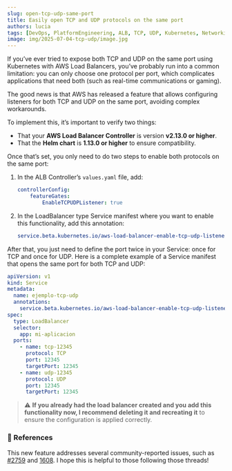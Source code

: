 ```yaml
---
slug: open-tcp-udp-same-port
title: Easily open TCP and UDP protocols on the same port
authors: lucia
tags: [DevOps, PlatformEngineering, ALB, TCP, UDP, Kubernetes, Networking, AWS]
image: img/2025-07-04-tcp-udp/image.jpg
---
```

If you’ve ever tried to expose both TCP and UDP on the same port using Kubernetes with AWS Load Balancers, you’ve probably run into a common limitation: you can only choose one protocol per port, which complicates applications that need both (such as real-time communications or gaming).

The good news is that AWS has released a feature that allows configuring listeners for both TCP and UDP on the same port, avoiding complex workarounds.

To implement this, it’s important to verify two things:
- That your **AWS Load Balancer Controller** is version **v2.13.0 or higher**.
- That the **Helm chart** is **1.13.0 or higher** to ensure compatibility.

Once that’s set, you only need to do two steps to enable both protocols on the same port:
1. In the ALB Controller’s `values.yaml` file, add:
    ```yaml
    controllerConfig:
        featureGates:
            EnableTCPUDPListener: true
    ```
2. In the LoadBalancer type Service manifest where you want to enable this functionality, add this annotation:
    ```yaml
    service.beta.kubernetes.io/aws-load-balancer-enable-tcp-udp-listener: 'true'
    ```
After that, you just need to define the port twice in your Service: once for TCP and once for UDP. Here is a complete example of a Service manifest that opens the same port for both TCP and UDP:
```yaml
apiVersion: v1
kind: Service
metadata:
  name: ejemplo-tcp-udp
  annotations:
    service.beta.kubernetes.io/aws-load-balancer-enable-tcp-udp-listener: "true"
spec:
  type: LoadBalancer
  selector:
    app: mi-aplicacion
  ports:
    - name: tcp-12345
      protocol: TCP
      port: 12345
      targetPort: 12345
    - name: udp-12345
      protocol: UDP
      port: 12345
      targetPort: 12345
```

>⚠️ **If you already had the load balancer created and you add this functionality now, I recommend deleting it and recreating it** to ensure the configuration is applied correctly.


### 💬 References
This new feature addresses several community-reported issues, such as [#2759](https://github.com/kubernetes-sigs/aws-load-balancer-controller/issues/2759) and [1608](https://github.com/kubernetes-sigs/aws-load-balancer-controller/issues/1608). I hope this is helpful to those following those threads!